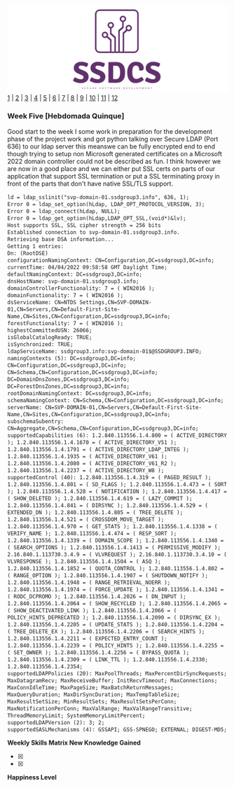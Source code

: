 ![Logo](Images/Logo.png)
[1](/MyPortfolio/SSDCS/Unit01.html) | [2](/MyPortfolio/SSDCS/Unit02.html) | [3](/MyPortfolio/SSDCS/Unit03.html) | [4](/MyPortfolio/SSDCS/Unit04.html) | [5](/MyPortfolio/SSDCS/Unit05.html) | [6](/MyPortfolio/SSDCS/Unit06.html) | [7](/MyPortfolio/SSDCS/Unit07.html) | [8](/MyPortfolio/SSDCS/Unit08.html) | [9](/MyPortfolio/SSDCS/Unit09.html) | [10](/MyPortfolio/SSDCS/Unit10.html) | [11](/MyPortfolio/SSDCS/Unit11.html) | [12](/MyPortfolio/SSDCS/Unit12.html)
### Week Five [Hebdomada Quinque]

Good start to the week I some work in preparation for the development phase of the project work and got python talking over Secure LDAP (Port 636) to our ldap server this meanswe can be fully encrypted end to end though trying to setup non Microsoft generated certificates on a Microsoft 2022 domain controller could not be described as fun. I think however we are now in a good place and we can either put SSL certs on parts of our application that support SSL termination or put a SSL terminating proxy in front of the parts that don't have native SSL/TLS support.

```shell
ld = ldap_sslinit("svp-domain-01.ssdgroup3.info", 636, 1);
Error 0 = ldap_set_option(hLdap, LDAP_OPT_PROTOCOL_VERSION, 3);
Error 0 = ldap_connect(hLdap, NULL);
Error 0 = ldap_get_option(hLdap,LDAP_OPT_SSL,(void*)&lv);
Host supports SSL, SSL cipher strength = 256 bits
Established connection to svp-domain-01.ssdgroup3.info.
Retrieving base DSA information...
Getting 1 entries:
Dn: (RootDSE)
configurationNamingContext: CN=Configuration,DC=ssdgroup3,DC=info; 
currentTime: 04/04/2022 09:58:58 GMT Daylight Time; 
defaultNamingContext: DC=ssdgroup3,DC=info; 
dnsHostName: svp-domain-01.ssdgroup3.info; 
domainControllerFunctionality: 7 = ( WIN2016 ); 
domainFunctionality: 7 = ( WIN2016 ); 
dsServiceName: CN=NTDS Settings,CN=SVP-DOMAIN-01,CN=Servers,CN=Default-First-Site-Name,CN=Sites,CN=Configuration,DC=ssdgroup3,DC=info; 
forestFunctionality: 7 = ( WIN2016 ); 
highestCommittedUSN: 26066; 
isGlobalCatalogReady: TRUE; 
isSynchronized: TRUE; 
ldapServiceName: ssdgroup3.info:svp-domain-01$@SSDGROUP3.INFO; 
namingContexts (5): DC=ssdgroup3,DC=info; CN=Configuration,DC=ssdgroup3,DC=info; CN=Schema,CN=Configuration,DC=ssdgroup3,DC=info; DC=DomainDnsZones,DC=ssdgroup3,DC=info; DC=ForestDnsZones,DC=ssdgroup3,DC=info; 
rootDomainNamingContext: DC=ssdgroup3,DC=info; 
schemaNamingContext: CN=Schema,CN=Configuration,DC=ssdgroup3,DC=info; 
serverName: CN=SVP-DOMAIN-01,CN=Servers,CN=Default-First-Site-Name,CN=Sites,CN=Configuration,DC=ssdgroup3,DC=info; 
subschemaSubentry: CN=Aggregate,CN=Schema,CN=Configuration,DC=ssdgroup3,DC=info; 
supportedCapabilities (6): 1.2.840.113556.1.4.800 = ( ACTIVE_DIRECTORY ); 1.2.840.113556.1.4.1670 = ( ACTIVE_DIRECTORY_V51 ); 1.2.840.113556.1.4.1791 = ( ACTIVE_DIRECTORY_LDAP_INTEG ); 1.2.840.113556.1.4.1935 = ( ACTIVE_DIRECTORY_V61 ); 1.2.840.113556.1.4.2080 = ( ACTIVE_DIRECTORY_V61_R2 ); 1.2.840.113556.1.4.2237 = ( ACTIVE_DIRECTORY_W8 ); 
supportedControl (40): 1.2.840.113556.1.4.319 = ( PAGED_RESULT ); 1.2.840.113556.1.4.801 = ( SD_FLAGS ); 1.2.840.113556.1.4.473 = ( SORT ); 1.2.840.113556.1.4.528 = ( NOTIFICATION ); 1.2.840.113556.1.4.417 = ( SHOW_DELETED ); 1.2.840.113556.1.4.619 = ( LAZY_COMMIT ); 1.2.840.113556.1.4.841 = ( DIRSYNC ); 1.2.840.113556.1.4.529 = ( EXTENDED_DN ); 1.2.840.113556.1.4.805 = ( TREE_DELETE ); 1.2.840.113556.1.4.521 = ( CROSSDOM_MOVE_TARGET ); 1.2.840.113556.1.4.970 = ( GET_STATS ); 1.2.840.113556.1.4.1338 = ( VERIFY_NAME ); 1.2.840.113556.1.4.474 = ( RESP_SORT ); 1.2.840.113556.1.4.1339 = ( DOMAIN_SCOPE ); 1.2.840.113556.1.4.1340 = ( SEARCH_OPTIONS ); 1.2.840.113556.1.4.1413 = ( PERMISSIVE_MODIFY ); 2.16.840.1.113730.3.4.9 = ( VLVREQUEST ); 2.16.840.1.113730.3.4.10 = ( VLVRESPONSE ); 1.2.840.113556.1.4.1504 = ( ASQ ); 1.2.840.113556.1.4.1852 = ( QUOTA_CONTROL ); 1.2.840.113556.1.4.802 = ( RANGE_OPTION ); 1.2.840.113556.1.4.1907 = ( SHUTDOWN_NOTIFY ); 1.2.840.113556.1.4.1948 = ( RANGE_RETRIEVAL_NOERR ); 1.2.840.113556.1.4.1974 = ( FORCE_UPDATE ); 1.2.840.113556.1.4.1341 = ( RODC_DCPROMO ); 1.2.840.113556.1.4.2026 = ( DN_INPUT ); 1.2.840.113556.1.4.2064 = ( SHOW_RECYCLED ); 1.2.840.113556.1.4.2065 = ( SHOW_DEACTIVATED_LINK ); 1.2.840.113556.1.4.2066 = ( POLICY_HINTS_DEPRECATED ); 1.2.840.113556.1.4.2090 = ( DIRSYNC_EX ); 1.2.840.113556.1.4.2205 = ( UPDATE_STATS ); 1.2.840.113556.1.4.2204 = ( TREE_DELETE_EX ); 1.2.840.113556.1.4.2206 = ( SEARCH_HINTS ); 1.2.840.113556.1.4.2211 = ( EXPECTED_ENTRY_COUNT ); 1.2.840.113556.1.4.2239 = ( POLICY_HINTS ); 1.2.840.113556.1.4.2255 = ( SET_OWNER ); 1.2.840.113556.1.4.2256 = ( BYPASS_QUOTA ); 1.2.840.113556.1.4.2309 = ( LINK_TTL ); 1.2.840.113556.1.4.2330; 1.2.840.113556.1.4.2354; 
supportedLDAPPolicies (20): MaxPoolThreads; MaxPercentDirSyncRequests; MaxDatagramRecv; MaxReceiveBuffer; InitRecvTimeout; MaxConnections; MaxConnIdleTime; MaxPageSize; MaxBatchReturnMessages; MaxQueryDuration; MaxDirSyncDuration; MaxTempTableSize; MaxResultSetSize; MinResultSets; MaxResultSetsPerConn; MaxNotificationPerConn; MaxValRange; MaxValRangeTransitive; ThreadMemoryLimit; SystemMemoryLimitPercent; 
supportedLDAPVersion (2): 3; 2; 
supportedSASLMechanisms (4): GSSAPI; GSS-SPNEGO; EXTERNAL; DIGEST-MD5; 

```

**Weekly Skills Matrix New Knowledge Gained**

- [x] 
- [x] 

**Happiness Level**
